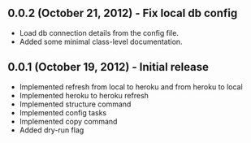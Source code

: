 ## 0.0.2 (October 21, 2012) - Fix local db config

  * Load db connection details from the config file.
  * Added some minimal class-level documentation.

## 0.0.1 (October 19, 2012) - Initial release

  * Implemented refresh from local to heroku and from heroku to local
  * Implemented heroku to heroku refresh
  * Implemented structure command
  * Implemented config tasks
  * Implemented copy command
  * Added dry-run flag
